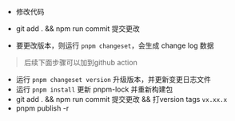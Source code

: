 - 修改代码
- git add . && npm run commit 提交更改

- 要更改版本，则运行 `pnpm changeset`，会生成 change log 数据
> 后续下面步骤可以加到github action
- 运行 `pnpm changeset version` 升级版本，并更新变更日志文件
- 运行 `pnpm install` 更新 pnpm-lock 并重新构建包
- git add . && npm run commit 提交更改 && 打version tags `vx.xx.x`
- pnpm publish -r
